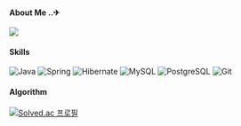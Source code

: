 #### About Me ..✈
<a href="https://discreet-antler-e8e.notion.site/5fb40d87757b41a6aba3797a20c46f30">
    <img src="https://img.shields.io/badge/Notion-000000?style=flat-square&logo=notion&logoColor=white"/>
</a>

#### Skills
<p align="left">
    <img src="https://img.shields.io/badge/Java-007396?style=flat-square&logo=java&logoColor=white" alt="Java"/>
    <img src="https://img.shields.io/badge/Spring-6DB33F?style=flat-square&logo=spring&logoColor=white" alt="Spring"/>
    <img src="https://img.shields.io/badge/Hibernate-59666C?style=flat-square&logo=hibernate&logoColor=white" alt="Hibernate"/>
    <img src="https://img.shields.io/badge/MySQL-4479A1?style=flat-square&logo=mysql&logoColor=white" alt="MySQL"/>
    <img src="https://img.shields.io/badge/PostgreSQL-4169E1?style=flat-square&logo=postgresql&logoColor=white" alt="PostgreSQL"/>
    <img src="https://img.shields.io/badge/Git-F05032?style=flat-square&logo=git&logoColor=white" alt="Git"/>
</p>



#### Algorithm
[![Solved.ac 프로필](http://mazassumnida.wtf/api/mini/generate_badge?boj=2007ksm)](https://solved.ac/2007ksm)






